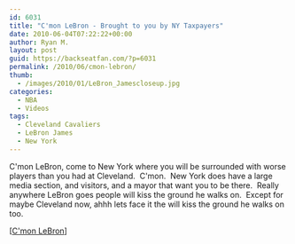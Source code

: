 ```yaml
---
id: 6031
title: "C'mon LeBron - Brought to you by NY Taxpayers"
date: 2010-06-04T07:22:22+00:00
author: Ryan M.
layout: post
guid: https://backseatfan.com/?p=6031
permalink: /2010/06/cmon-lebron/
thumb:
  - /images/2010/01/LeBron_Jamescloseup.jpg
categories:
  - NBA
  - Videos
tags:
  - Cleveland Cavaliers
  - LeBron James
  - New York
---
```


<div class="entry">
  <p>
  </p>

  <p>
    C'mon LeBron, come to New York where you will be surrounded with worse players than you had at Cleveland.  C'mon.  New York does have a large media section, and visitors, and a mayor that want you to be there.  Really anywhere LeBron goes people will kiss the ground he walks on.  Except for maybe Cleveland now, ahhh lets face it the will kiss the ground he walks on too.
  </p>

  <p>
    [<a href=" https://cmonlebron.com">C'mon LeBron</a>]
  </p>
</div>
